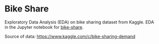# Bike Share

Exploratory Data Analysis (EDA) on bike sharing dataset from Kaggle. EDA in the Jupyter notebook for [bike-share](bike-share.ipynb).

Source of data: https://www.kaggle.com/c/bike-sharing-demand